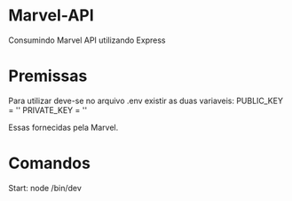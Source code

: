 # Marvel-API
Consumindo Marvel API utilizando Express

# Premissas
Para utilizar deve-se no arquivo .env existir as duas variaveis:
PUBLIC_KEY = ''
PRIVATE_KEY = ''

Essas fornecidas pela Marvel.

# Comandos
Start: node /bin/dev